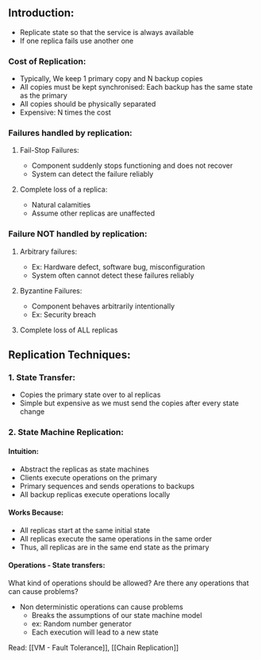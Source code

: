 
## Introduction:
- Replicate state so that the service is always available
- If one replica fails use another one

### Cost of Replication:
- Typically, We keep 1 primary copy and N backup copies
- All copies must be kept synchronised: Each backup has the same state as the primary
- All copies should be physically separated
- Expensive: N times the cost

### Failures handled by replication:
1. Fail-Stop Failures:
	- Component suddenly stops functioning and does not recover
	- System can detect the failure reliably
	  
2. Complete loss of a replica:
	- Natural calamities
	- Assume other replicas are unaffected

### Failure NOT handled by replication:
1. Arbitrary failures:
	- Ex: Hardware defect, software bug, misconfiguration
	- System often cannot detect these failures reliably
	  
2. Byzantine Failures:
	- Component behaves arbitrarily intentionally
	- Ex: Security breach
	  
3. Complete loss of ALL replicas

## Replication Techniques:
### 1. State Transfer:
- Copies the primary state over to al replicas
- Simple but expensive as we must send the copies after every state change

### 2. State Machine Replication:
#### Intuition: 
- Abstract the replicas as state machines
- Clients execute operations on the primary
- Primary sequences and sends operations to backups
- All backup replicas execute operations locally

#### Works Because:
- All replicas start at the same initial state
- All replicas execute the same operations in the same order
- Thus, all replicas are in the same end state as the primary

#### Operations - State transfers:
What kind of operations should be allowed? Are there any operations that can cause problems?
- Non deterministic operations can cause problems
	- Breaks the assumptions of our state machine model
	- ex: Random number generator
	- Each execution will lead to a new state


Read: [[VM - Fault Tolerance]], [[Chain Replication]]


